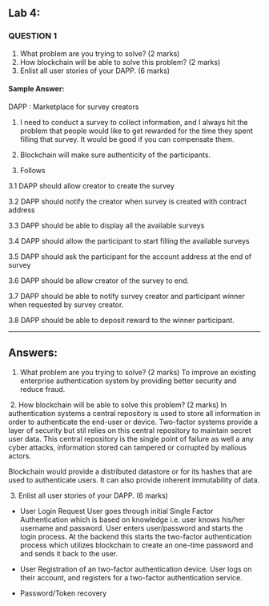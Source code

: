 ## Lab 4:
### QUESTION 1

1. What problem are you trying to solve? (2 marks)
2. How blockchain will be able to solve this problem? (2 marks)
3. Enlist all user stories of your DAPP. (6 marks)

#### Sample Answer:

DAPP : Marketplace for survey creators
1. I need to conduct a survey to collect information, and I always hit the problem that people would like to get rewarded for the time they spent filling that survey. It would be good if you can compensate them.

2. Blockchain will make sure authenticity of the participants.

3. Follows

3.1 DAPP should allow creator to create the survey

3.2 DAPP should notify the creator when survey is created with contract address

3.3 DAPP should be able to display all the available surveys

3.4 DAPP should allow the participant to start filling the available surveys

3.5 DAPP should ask the participant for the account address at the end of survey

3.6 DAPP should be allow creator of the survey to end.

3.7 DAPP should be able to notify survey creator and participant winner when requested by survey creator.

3.8 DAPP should be able to deposit reward to the winner participant.

----

## Answers:

1. What problem are you trying to solve? (2 marks)
To improve an existing enterprise authentication system by providing better security and reduce fraud.

 2. How blockchain will be able to solve this problem? (2 marks)
In authentication systems a central repository is used to store all information in order to authenticate the end-user or device. Two-factor systems provide a layer of security but stil relies on this central repository to maintain secret user data. This central repository is the single point of failure as well a any cyber attacks, information stored can tampered or corrupted by malious actors.

Blockchain would provide a distributed datastore or for its hashes that are used to authenticate users. It can also provide inherent immutability of data.

 3. Enlist all user stories of your DAPP. (6 marks)

- User Login Request
User goes through initial Single Factor Authentication which is based on knowledge i.e. user knows his/her username and password. User enters user/password and starts the login process. At the backend this starts the two-factor authentication process which utilizes blockchain to create an one-time password and and sends it back to the user.

- User Registration of an two-factor authentication device.
User logs on their account, and registers for a two-factor authentication service.

- Password/Token recovery

